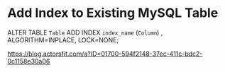 # Add Index to Existing MySQL Table
ALTER TABLE `Table` ADD INDEX `index_name` (`Column`) , ALGORITHM=INPLACE, LOCK=NONE;

https://blog.actorsfit.com/a?ID=01700-594f2148-37ec-411c-bdc2-0c1158e30a06
